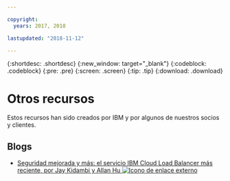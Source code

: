 ```yaml
---

copyright:
  years: 2017, 2018

lastupdated: "2018-11-12"

---
```


{:shortdesc: .shortdesc}
{:new_window: target="_blank"}
{:codeblock: .codeblock}
{:pre: .pre}
{:screen: .screen}
{:tip: .tip}
{:download: .download}

# Otros recursos

Estos recursos han sido creados por IBM y por algunos de nuestros socios y clientes.

## Blogs

 * [Seguridad mejorada y más: el servicio IBM Cloud Load Balancer más reciente, por Jay Kidambi y Allan Hu ![Icono de enlace externo](../../icons/launch-glyph.svg "Icono de enlace externo")](https://www.ibm.com/blogs/bluemix/2018/04/updates-cloud-load-balancer/)

